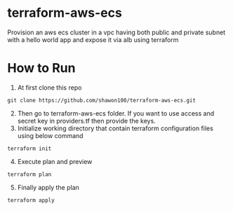 # terraform-aws-ecs
Provision an aws ecs cluster in a vpc having both public and private subnet with a hello world app and expose it via alb using terraform <br>

# How to Run
1. At first clone this repo 

  ```
  git clone https://github.com/shawon100/terraform-aws-ecs.git

  ```
2. Then go to terraform-aws-ecs folder. If you want to use access and secret key in providers.tf then provide the keys. <br>
3. Initialize working directory that contain terraform configuration files using below command
  ```
  terraform init
  
  ```
4. Execute plan and preview 

  ```
  terraform plan
  
  ```
  
5. Finally apply the plan

  ```
  terraform apply
  
  ```


